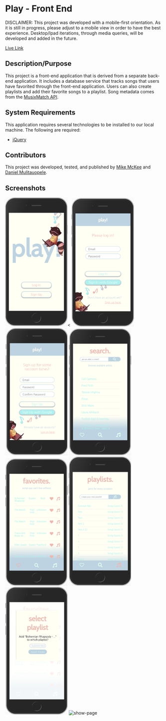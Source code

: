 # Play - Front End

DISCLAIMER: This project was developed with a mobile-first orientation. As it is
still in progress, please adjust to a mobile view in order to have the best experience.
Desktop/Ipad iterations, through media queries, will be developed and added in the future.

[Live Link](https://danielmulitauopele.github.io/play-js/)

## Description/Purpose

This project is a front-end application that is derived from a separate back-end application.
It includes a database service that tracks songs that users have favorited
through the front-end application. Users can also create playlists and add
their favorite songs to a playlist. Song metadata comes from the [MusixMatch API](https://developer.musixmatch.com/).

## System Requirements

This application requires several technologies to be installed to our local
machine. The following are required:

* [jQuery](https://jquery.com/)

## Contributors

This project was developed, tested, and published by [Mike McKee](https://github.com/mikecm1141/) and [Daniel Mulitauopele](https://github.com/DanielMulitauopele/).

## Screenshots

<img src="/landing.png" title="landing-page" width="200"><
<img src="/log_in.png" title="log-in-page" width="200">
<img src="/sign_up.png" title="sign-up-page" width="200">
<img src="/search.png" title="search-page" width="200">
<img src="/favorites.png" title="favorites-page" width="200">
<img src="/playlists.png" title="playlists-page" width="200">
<img src="/modal.png" title="modal-page" width="200">
<img src="/show-page.png" title="show-page" width="200">

